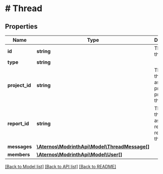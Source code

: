 # # Thread

## Properties

Name | Type | Description | Notes
------------ | ------------- | ------------- | -------------
**id** | **string** | The ID of the thread |
**type** | **string** |  |
**project_id** | **string** | The ID of the associated project if a project thread | [optional]
**report_id** | **string** | The ID of the associated report if a report thread | [optional]
**messages** | [**\Aternos\ModrinthApi\Model\ThreadMessage[]**](ThreadMessage.md) |  |
**members** | [**\Aternos\ModrinthApi\Model\User[]**](User.md) |  |

[[Back to Model list]](../../README.md#models) [[Back to API list]](../../README.md#endpoints) [[Back to README]](../../README.md)
